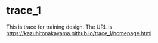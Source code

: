 # trace_1
This is trace for training design.
The URL is https://kazuhitonakayama.github.io/trace_1/homepage.html

